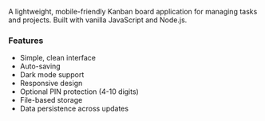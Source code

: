 A lightweight, mobile-friendly Kanban board application for managing tasks and projects. Built with vanilla JavaScript and Node.js.

### Features

- Simple, clean interface
- Auto-saving
- Dark mode support
- Responsive design
- Optional PIN protection (4-10 digits)
- File-based storage
- Data persistence across updates
